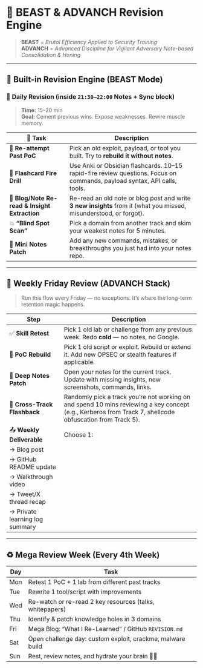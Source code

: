 # 🧠 BEAST & ADVANCH Revision Engine

> **BEAST** = _Brutal Efficiency Applied to Security Training_  
> **ADVANCH** = _Advanced Discipline for Vigilant Adversary Note-based Consolidation & Honing_

---

## 🔁 **Built-in Revision Engine (BEAST Mode)**

### 📅 **Daily Revision** (inside `21:30–22:00` Notes + Sync block)

> **Time:** 15–20 min  
> **Goal:** Cement previous wins. Expose weaknesses. Rewire muscle memory.

|🔧 Task|Description|
|---|---|
|🔁 **Re-attempt Past PoC**|Pick an old exploit, payload, or tool you built. Try to **rebuild it without notes**.|
|🧠 **Flashcard Fire Drill**|Use Anki or Obsidian flashcards. 10–15 rapid-fire review questions. Focus on commands, payload syntax, API calls, tools.|
|📘 **Blog/Note Re-read & Insight Extraction**|Re-read an old note or blog post and write **3 new insights** from it (what you missed, misunderstood, or forgot).|
|💥 **“Blind Spot Scan”**|Pick a domain from another track and skim your weakest notes for 5 minutes.|
|📝 **Mini Notes Patch**|Add any new commands, mistakes, or breakthroughs you just had into your notes repo.|

---

## 📅 **Weekly Friday Review (ADVANCH Stack)**

> Run this flow every Friday — no exceptions. It’s where the long-term retention magic happens.

|Step|Description|
|---|---|
|✅ **Skill Retest**|Pick 1 old lab or challenge from any previous week. Redo **cold** — no notes, no Google.|
|🔧 **PoC Rebuild**|Pick 1 old script or exploit. Rebuild or extend it. Add new OPSEC or stealth features if applicable.|
|🧠 **Deep Notes Patch**|Open your notes for the current track. Update with missing insights, new screenshots, commands, links.|
|🔁 **Cross-Track Flashback**|Randomly pick a track you’re not working on and spend 10 mins reviewing a key concept (e.g., Kerberos from Track 7, shellcode obfuscation from Track 5).|
|📤 **Weekly Deliverable**|Choose 1:|
|→ Blog post||
|→ GitHub README update||
|→ Walkthrough video||
|→ Tweet/X thread recap||
|→ Private learning log summary||

---

## ♻️ **Mega Review Week (Every 4th Week)**

|Day|Task|
|---|---|
|Mon|Retest 1 PoC + 1 lab from different past tracks|
|Tue|Rewrite 1 tool/script with improvements|
|Wed|Re-watch or re-read 2 key resources (talks, whitepapers)|
|Thu|Identify & patch knowledge holes in 3 domains|
|Fri|Mega Blog: “What I Re-Learned” / GitHub `REVISION.md`|
|Sat|Open challenge day: custom exploit, crackme, malware build|
|Sun|Rest, review notes, and hydrate your brain 🧠💧|